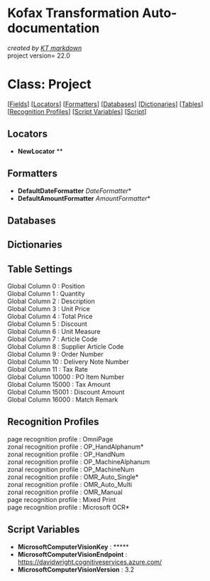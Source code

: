 # Kofax Transformation Auto-documentation
*created by [KT markdown](https://github.com/KofaxRTransformation/KT_markdown#kt_markdown)*  
project version= 22.0
# Class: Project
[[Fields](#Fields)] [[Locators](#Locators)] [[Formatters](#Formatters)] [[Databases](#Databases)] [[Dictionaries](#Dictionaries)] [[Tables](#Tables)] [[Recognition Profiles](#Recognition-Profiles)] [[Script Variables](#Script-Variables)]  [[Script](Project.vb)]  
## Locators
* **NewLocator** **  
  
## Formatters  
* **DefaultDateFormatter** *DateFormatter**  
* **DefaultAmountFormatter** *AmountFormatter**  
## Databases  
## Dictionaries  
## Table Settings  
Global Column 0 : Position  
Global Column 1 : Quantity  
Global Column 2 : Description  
Global Column 3 : Unit Price  
Global Column 4 : Total Price  
Global Column 5 : Discount  
Global Column 6 : Unit Measure  
Global Column 7 : Article Code  
Global Column 8 : Supplier Article Code  
Global Column 9 : Order Number  
Global Column 10 : Delivery Note Number  
Global Column 11 : Tax Rate  
Global Column 10000 : PO Item Number  
Global Column 15000 : Tax Amount  
Global Column 15001 : Discount Amount  
Global Column 16000 : Match Remark  
## Recognition Profiles  
page recognition profile : OmniPage  
zonal recognition profile : OP_HandAlphanum*  
zonal recognition profile : OP_HandNum  
zonal recognition profile : OP_MachineAlphanum  
zonal recognition profile : OP_MachineNum  
zonal recognition profile : OMR_Auto_Single*  
zonal recognition profile : OMR_Auto_Multi  
zonal recognition profile : OMR_Manual  
page recognition profile : Mixed Print  
page recognition profile : Microsoft OCR*  
  
## Script Variables  
* **MicrosoftComputerVisionKey** : *****  
* **MicrosoftComputerVisionEndpoint** : https://davidwright.cognitiveservices.azure.com/  
* **MicrosoftComputerVisionVersion** : 3.2  
  
